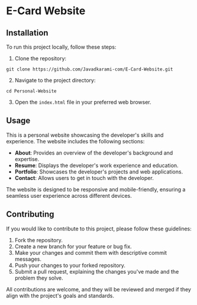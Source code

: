 # E-Card Website

## Installation

To run this project locally, follow these steps:

1. Clone the repository:
```
git clone https://github.com/Javadkarami-com/E-Card-Website.git
```
2. Navigate to the project directory:
```
cd Personal-Website
```
3. Open the `index.html` file in your preferred web browser.

## Usage

This is a personal website showcasing the developer's skills and experience. The website includes the following sections:

- **About**: Provides an overview of the developer's background and expertise.
- **Resume**: Displays the developer's work experience and education.
- **Portfolio**: Showcases the developer's projects and web applications.
- **Contact**: Allows users to get in touch with the developer.

The website is designed to be responsive and mobile-friendly, ensuring a seamless user experience across different devices.

## Contributing

If you would like to contribute to this project, please follow these guidelines:

1. Fork the repository.
2. Create a new branch for your feature or bug fix.
3. Make your changes and commit them with descriptive commit messages.
4. Push your changes to your forked repository.
5. Submit a pull request, explaining the changes you've made and the problem they solve.

All contributions are welcome, and they will be reviewed and merged if they align with the project's goals and standards.
